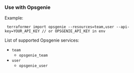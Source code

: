### Use with Opsgenie

Example:

```
 terraformer import opsgenie --resources=team,user --api-key=YOUR_API_KEY // or OPSGENIE_API_KEY in env
```

List of supported Opsgenie services:

*   `team`
    * `opsgenie_team`
*   `user`
    * `opsgenie_user`
